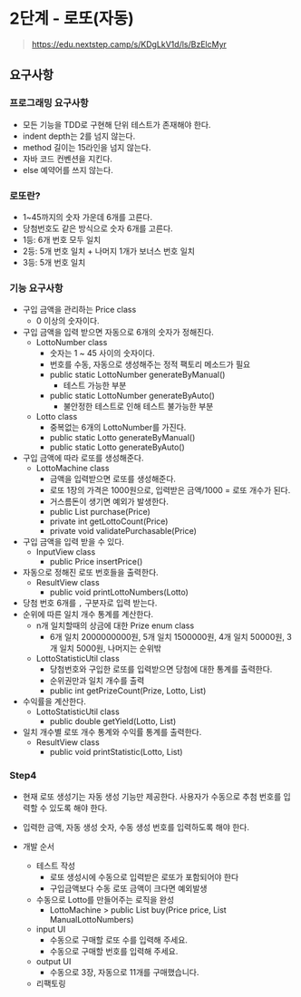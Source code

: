 # 2단계 - 로또(자동)
> https://edu.nextstep.camp/s/KDgLkV1d/ls/BzElcMyr

## 요구사항

### 프로그래밍 요구사항
* 모든 기능을 TDD로 구현해 단위 테스트가 존재해야 한다.
* indent depth는 2를 넘지 않는다.
* method 길이는 15라인을 넘지 않는다.
* 자바 코드 컨벤션을 지킨다.
* else 예약어를 쓰지 않는다.

### 로또란?
* 1~45까지의 숫자 가운데 6개를 고른다.
* 당첨번호도 같은 방식으로 숫자 6개를 고른다.
* 1등: 6개 번호 모두 일치
* 2등: 5개 번호 일치 + 나머지 1개가 보너스 번호 일치
* 3등: 5개 번호 일치

### 기능 요구사항
* 구입 금액을 관리하는 Price class
  * 0 이상의 숫자이다.
* 구입 금액을 입력 받으면 자동으로 6개의 숫자가 정해진다.
  * LottoNumber class
     * 숫자는 1 ~ 45 사이의 숫자이다.
     * 번호를 수동, 자동으로 생성해주는 정적 팩토리 메소드가 필요
     * public static LottoNumber generateByManual()
         * 테스트 가능한 부분
     * public static LottoNumber generateByAuto()
         * 불안정한 테스트로 인해 테스트 불가능한 부분
  * Lotto class
     * 중복없는 6개의 LottoNumber를 가진다.
     * public static Lotto generateByManual()
     * public static Lotto generateByAuto()
* 구입 금액에 따라 로또를 생성해준다.
  * LottoMachine class
     * 금액을 입력받으면 로또를 생성해준다.
     * 로또 1장의 가격은 1000원으로, 입력받은 금액/1000 = 로또 개수가 된다.
     * 거스름돈이 생기면 예외가 발생한다.
     * public List<Lotto> purchase(Price)
     * private int getLottoCount(Price)
     * private void validatePurchasable(Price)
* 구입 금액을 입력 받을 수 있다.
  * InputView class
     * public Price insertPrice()
* 자동으로 정해진 로또 번호들을 출력한다.
  * ResultView class
     * public void printLottoNumbers(Lotto)
* 당첨 번호 6개를 `,` 구분자로 입력 받는다.
* 순위에 따른 일치 개수 통계를 계산한다.
  * n개 일치할때의 상금에 대한 Prize enum class
     * 6개 일치 2000000000원, 5개 일치 1500000원, 4개 일치 50000원, 3개 일치 5000원, 나머지는 순위밖
  * LottoStatisticUtil class
     * 당첨번호와 구입한 로또를 입력받으면 당첨에 대한 통계를 출력한다.
     * 순위권만과 일치 개수를 출력
     * public int getPrizeCount(Prize, Lotto, List<Lotto>)
* 수익률을 계산한다.
  * LottoStatisticUtil class
     * public double getYield(Lotto, List<Lotto>)
* 일치 개수별 로또 개수 통계와 수익률 통계를 출력한다.
  * ResultView class
     * public void printStatistic(Lotto, List<Lotto>)

### Step4
* 현재 로또 생성기는 자동 생성 기능만 제공한다. 사용자가 수동으로 추첨 번호를 입력할 수 있도록 해야 한다.
* 입력한 금액, 자동 생성 숫자, 수동 생성 번호를 입력하도록 해야 한다.

* 개발 순서
    * 테스트 작성
      * 로또 생성시에 수동으로 입력받은 로또가 포함되어야 한다
      * 구입금액보다 수동 로또 금액이 크다면 예외발생
    * 수동으로 Lotto를 만들어주는 로직을 완성
      * LottoMachine > public List<Lotto> buy(Price price, List<Integer> ManualLottoNumbers)
    * input UI
      * 수동으로 구매할 로또 수를 입력해 주세요.
      * 수동으로 구매할 번호를 입력해 주세요.
    * output UI
      * 수동으로 3장, 자동으로 11개를 구매했습니다.
    * 리팩토링
